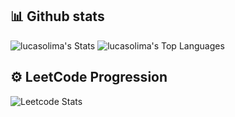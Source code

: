 <h2>📊 Github stats</h2>

![lucasolima's Stats](https://github-readme-stats.vercel.app/api?username=lucasolima&theme=radical&show_icons=true&hide_border=true&count_private=true)
![lucasolima's Top Languages](https://github-readme-stats.vercel.app/api/top-langs/?username=lucasolima&theme=radical&show_icons=true&hide_border=true&layout=compact)

<h2>⚙️ LeetCode Progression</h2>

![Leetcode Stats](https://leetcard.jacoblin.cool/lucas_olima?theme=transparent)
